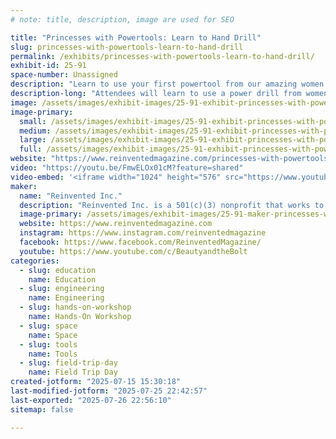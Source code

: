 ```yaml
---
# note: title, description, image are used for SEO

title: "Princesses with Powertools: Learn to Hand Drill"
slug: princesses-with-powertools-learn-to-hand-drill
permalink: /exhibits/princesses-with-powertools-learn-to-hand-drill/
exhibit-id: 25-91
space-number: Unassigned
description: "Learn to use your first powertool from our amazing women engineers dressed as princesses!"
description-long: "Attendees will learn to use a power drill from women engineers dressed as princesses, and will leave with a take-away souvenir constellation projector they made themselves. We’ll be bringing our drill booths, power tools, princesses, and all the materials needed."
image: /assets/images/exhibit-images/25-91-exhibit-princesses-with-powertools-learn-to-hand-drill-20230401-093352-large.jpeg
image-primary: 
  small: /assets/images/exhibit-images/25-91-exhibit-princesses-with-powertools-learn-to-hand-drill-20230401-093352-small.jpeg
  medium: /assets/images/exhibit-images/25-91-exhibit-princesses-with-powertools-learn-to-hand-drill-20230401-093352-medium.jpeg
  large: /assets/images/exhibit-images/25-91-exhibit-princesses-with-powertools-learn-to-hand-drill-20230401-093352-large.jpeg
  full: /assets/images/exhibit-images/25-91-exhibit-princesses-with-powertools-learn-to-hand-drill-20230401-093352-full.jpeg
website: "https://www.reinventedmagazine.com/princesses-with-powertools"
video: "https://youtu.be/FmwELOx01cM?feature=shared"
video-embed: '<iframe width="1024" height="576" src="https://www.youtube.com/embed/FmwELOx01cM?feature=oembed" frameborder="0" allow="accelerometer; autoplay; clipboard-write; encrypted-media; gyroscope; picture-in-picture; web-share" referrerpolicy="strict-origin-when-cross-origin" allowfullscreen title="How Xyla Foxlin Got Started On YouTube || WATT&#39;S UP GIRL EP. 1"></iframe>'
maker: 
  name: "Reinvented Inc."
  description: "Reinvented Inc. is a 501(c)(3) nonprofit that works to empower and inspire the next generation of girls in science, technology, engineering, technology (STEM), and making."
  image-primary: /assets/images/exhibit-images/25-91-maker-princesses-with-powertools-learn-to-hand-drill-pwp2-medium.jpg
  website: https://www.reinventedmagazine.com
  instagram: https://www.instagram.com/reinventedmagazine
  facebook: https://www.facebook.com/ReinventedMagazine/
  youtube: https://www.youtube.com/c/BeautyandtheBolt
categories: 
  - slug: education
    name: Education
  - slug: engineering
    name: Engineering
  - slug: hands-on-workshop
    name: Hands-On Workshop
  - slug: space
    name: Space
  - slug: tools
    name: Tools
  - slug: field-trip-day
    name: Field Trip Day
created-jotform: "2025-07-15 15:30:18"
last-modified-jotform: "2025-07-25 22:42:57"
last-exported: "2025-07-26 22:56:10"
sitemap: false

---
```

